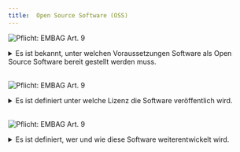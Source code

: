 ```yaml
---
title:  Open Source Software (OSS)
---
```


![Pflicht: EMBAG Art. 9](https://img.shields.io/badge/Pflicht-EMBAG_Art._9-linen)
<details>
<summary>Es ist bekannt, unter welchen Voraussetzungen Software als Open Source Software bereit gestellt werden muss.</summary>
<br/>

Im Grundsatz muss jede Software, die von Organisationen die vom EMBAG betroffen sind (siehe oben “Meine Organisation ist vom EMBAG betroffen”), offengelegt werden. Sobald eine Software selbst entwickelt wird oder ein Dienstleister diese im Auftrag entwickelt (Dienstleistungsvertrag) muss diese als OSS zur Verfügung gestellt werden.

Es gibt aber Ausnahmen von dieser Regeln:

0. Wenn Software unverändert beschafft wird (Werkvertrag, als Lizenz oder SaaS): OSS ist freiwillig, kann  in der Beschaffung gefordert werden
0. Rechte Dritter sind verletzt, z.B. wenn eine bestehende Software weiterentwickelt wird
0. Sicherheitsrelevante Gründe

**Folgefragen**

* Ist es denkbar, dass diese Software auch noch von anderen Organisationen eingesetzt wird (anderes Amt, Kanton, Gemeinde, Private)?

</details>
<br/>

![Pflicht: EMBAG Art. 9](https://img.shields.io/badge/Pflicht-EMBAG_Art._9-linen)
<details>
<summary>Es ist definiert unter welche Lizenz die Software veröffentlich wird.</summary>
<br/>

Das EMBAG macht klar, dass “[die Behörden] erlauben jeder Person, die Software zu nutzen, weiterzuentwickeln und weiterzugeben, und erheben keine Lizenzgebühren” und “Soweit möglich und sinnvoll sind international etablierte Lizenztexte zu verwenden”. Somit sind alle etablierten OSS-Lizenzen denkbar (z.B. mit Copyleft). Wichtig ist sicher die Kompatibilität aller eingesetzten Komponenten (z.B. Programmbibliotheken).

Bekannte Vertreter:

* Open Source Lizenzen mit starkem Copyleft (wirkt “viral” - Ziel: SW soll frei verfügbar bleiben)
    * GPL (GNU General Public License) → aktuell nur in Englisch vorhanden
    * AGPL (GNU Affero General Public License) → ideal für Webanwendungen
    * EUPL (European Union Public License)
* Permissive Open Source Lizenzen (freizügig, kein Copyleft):
    * MIT (Massachusetts Institute of Technology License): nur Haftungsausschluss
    * BSD (Berkley Software Distribution License): Haftungsauschluss und “Werbeverbot” → kein ungewolltes Endorsement von Software möglich

**Folgefragen**

* Welche Lizenz wurde bislang in der Organisation eingesetzt? Weshalb?
* Ist starkes “Copyleft” erwünscht (die Software bleibt offen)?
* Wo wird/soll die Software künftig zum Einsatz kommen?
* Ist ggf. eine Dual License möglich?

</details>
<br/>

![Pflicht: EMBAG Art. 9](https://img.shields.io/badge/Pflicht-EMBAG_Art._9-linen)
<details>
<summary>Es ist definiert, wer und wie diese Software weiterentwickelt wird.</summary>
<br/>

Sobald Software unter einer offenen Lizenz (OSS) veröffentlich wird, stellen sich einige zusätzliche Fragen, was die Weiterentwicklung betrifft. Es lohnt sich diese Fragen möglichst früh in einem Projekt zu klären und mögliche Lösungen zu entwickeln. Oft werden wird dazu eine Richtlinie erstellt, die zusammen mit der Software in einer Datei veröffentlicht wird ([Richtlinien für Repository-Mitarbeiter festlegen - GitHub-Dokumentation](https://docs.github.com/de/communities/setting-up-your-project-for-healthy-contributions/setting-guidelines-for-repository-contributors)). Diese Richtlinie sollte klarstellen wie mit Bug Reports und Pull Requests umgegangen wird.

Ganz allgemein stellt sich die Frage, wie die Community des OSS-Projekts aussehen soll. Sind andere Bundesstellen, Organisationen und Private eingeladen beim Projekt mitzuwirken? Was passiert wenn die Software an unterschiedlichen Orten zum Einsatz kommt und die Anforderungen sich ändern?

**Folgefragen**

* Wo ist das OSS-Projekt publiziert (GitHub, GitLab, etwas eigenes)?
* Wie kann mit dem Projekt interagiert werden (Diskussionen, Chat, Bug Reports, …)?
* Wie wird mit Forks des Projekts umgegangen?

</details>
